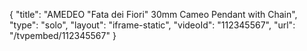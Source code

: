 {
    "title": "AMEDEO \"Fata dei Fiori\" 30mm Cameo Pendant with Chain",
    "type": "solo",
    "layout": "iframe-static",
    "videoId": "112345567",
    "url": "\/tvpembed\/112345567"
}
